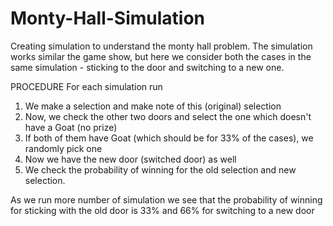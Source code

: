 # Monty-Hall-Simulation

Creating simulation to understand the monty hall problem. The simulation works similar the game show, but here we consider both the cases in the same simulation - sticking to the door and switching to a new one.

PROCEDURE
For each simulation run
1) We make a selection and make note of this (original) selection
2) Now, we check the other two doors and select the one which doesn't have a Goat (no prize)
3) If both of them have Goat (which should be for 33% of the cases), we randomly pick one
4) Now we have the new door (switched door) as well
5) We check the probability of winning for the old selection and new selection. 

As we run more number of simulation we see that the probability of winning for sticking with the old door is 33% and 66% for switching to a new door
